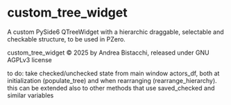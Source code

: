 # custom_tree_widget

A custom PySide6 QTreeWidget with a hierarchic draggable, selectable and checkable structure, to be used in PZero.

custom_tree_widget © 2025 by Andrea Bistacchi, released under GNU AGPLv3 license

to do: take checked/unchecked state from main window actors_df, both at initialization (populate_tree) and when rearranging (rearrange_hierarchy). this can be extended also to other methods that use saved_checked and similar variables
